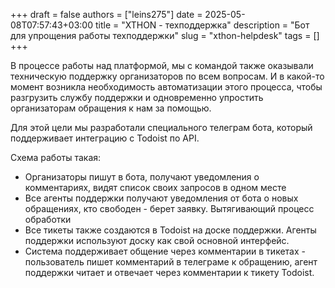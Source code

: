 +++ 
draft = false
authors = ["leins275"]
date = 2025-05-08T07:57:43+03:00
title = "XTHON - техподдержка"
description = "Бот для упрощения работы техподдержки"
slug = "xthon-helpdesk"
tags = []
+++

В процессе работы над платформой, мы с командой также оказывали техническую поддержку организаторов по всем вопросам. И в какой-то момент возникла необходимость автоматизации этого процесса, чтобы разгрузить службу поддержки и одновременно упростить организаторам обращения к нам за помощью.

Для этой цели мы разработали специального телеграм бота, который поддерживает интеграцию c Todoist по API. 

Схема работы такая: 
- Организаторы пишут в бота, получают уведомления о комментариях, видят список своих запросов в одном месте
- Все агенты поддержки получают уведомления от бота о новых обращениях, кто свободен - берет заявку. Вытягивающий процесс обработки
- Все тикеты также создаются в Todoist на доске поддержки. Агенты поддержки используют доску как свой основной интерфейс. 
- Система поддерживает общение через комментарии в тикетах - пользователь пишет комментарий в телеграме к обращению, агент поддержки читает и отвечает через комментарии к тикету Todoist.